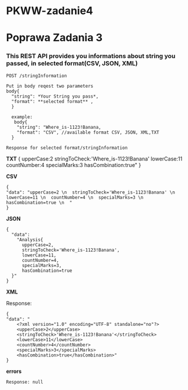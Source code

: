 # PKWW-zadanie4


# Poprawa Zadania 3 

### This REST API provides you informations about string you passed, in selected format(CSV, JSON, XML)

`POST /stringInformation`

    Put in body reqest two parameters
    body{
      "string": *Your String you pass*,
      "format": **selected format** ,
      }
      
      example:
       body{
        "string": "Where_is-1123!Banana,
        "format": "CSV", //available format CSV, JSON, XML,TXT
      }

`Response for selected format/stringInformation`

 **TXT**
    {
    upperCase:2
    stringToCheck:'Where_is-1123!Banana'
    lowerCase:11
    countNumber:4
    specialMarks:3
    hasCombination:true"
    }
   
 **CSV**
 
    {
    "data": "upperCase=2 \n  stringToCheck='Where_is-1123!Banana' \n  lowerCase=11 \n  countNumber=4 \n  specialMarks=3 \n  hasCombination=true \n  "
    }
   
      
 **JSON**
    
    {
      "data": 
        "Analysis{
          upperCase=2,
          stringToCheck='Where_is-1123!Banana',
          lowerCase=11,
          countNumber=4,
          specialMarks=3,
          hasCombination=true
      }"
    }
      
 **XML**
 
 Response:
    
    {
    "data": "
        <?xml version="1.0" encoding="UTF-8" standalone="no"?>
        <upperCase>2</upperCase>
        <stringToCheck>'Where_is-1123!Banana'</stringToCheck>
        <lowerCase>11</lowerCase>
        <countNumber>4</countNumber>
        <specialMarks>3</specialMarks>
        <hasCombination>true</hasCombination>"
    }
    
 **errors**
 
    Response: null
